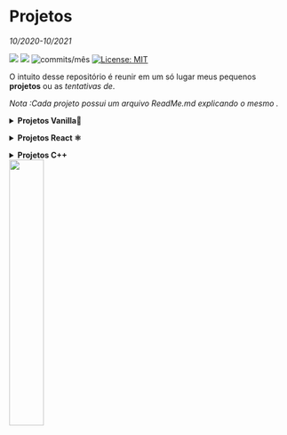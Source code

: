 # Projetos 
*10/2020-10/2021*

<img src="https://img.shields.io/github/languages/count/Pereira-Araujo/Projetos?style=flat-square"/> <img src="https://img.shields.io/github/last-commit/Pereira-Araujo/Projetos?style=flat-square"/> <img alt="commits/mês" src="https://img.shields.io/github/commit-activity/m/Pereira-Araujo/Projetos?style=flat-square"/> [![License: MIT](https://img.shields.io/badge/License-MIT-yellow.svg)](https://opensource.org/licenses/MIT)

O intuito desse repositório é reunir em um só lugar meus pequenos **projetos** ou as *tentativas de*.

*Nota :Cada projeto possui um arquivo ReadMe.md explicando o mesmo .*


 **<details><summary>Projetos Vanilla🍦</summary>**
  
 [**OtherSide Store**](https://github.com/Pereira-Araujo/Projetos/tree/main/Projetos_Vanilla/OtherSide_Store) **|** [**Re_Pedagogia**](https://github.com/Pereira-Araujo/Projetos/tree/main/Projetos_Vanilla/Re_Pedagogia) **|** [**Labetube**](https://github.com/Pereira-Araujo/Projetos/tree/main/Projetos_Vanilla/Labetube)  **|** [**Luna Social Media**](https://github.com/Pereira-Araujo/Projetos/tree/main/Projetos_Vanilla/LunaSocialMedia) **|**  [**CheckList**](https://github.com/Pereira-Araujo/Projetos/tree/main/Projetos_Vanilla/CheckList) **|** [**Planner**](https://github.com/Pereira-Araujo/Projetos/tree/main/Projetos_Vanilla/planner)  **|** [**Projeto Upfour**](https://github.com/Pereira-Araujo/Projetos/tree/main/Projetos_Vanilla/projetoUpfour)

[**Contador de Palavras**](https://github.com/Pereira-Araujo/Projetos/tree/main/Projetos_Vanilla/Contador_Palavras)

</details>
  

**<details><summary>Projetos React ⚛️</summary>**

[**To-Do-List**](https://github.com/Pereira-Araujo/Projetos/tree/main/Projetos_React/Dolist)  **|** [**Whats-Lab**](https://github.com/Pereira-Araujo/Projetos/tree/main/Projetos_React/whats-lab) **|**[**Labe-Forms**](https://github.com/Pereira-Araujo/Projetos/tree/main/Projetos_React/labenu-forms) **|** [**Astromach**](https://github.com/Pereira-Araujo/Projetos/tree/main/Projetos_React/AstroMach) **|** [**Chuck-Jokes**](https://github.com/Pereira-Araujo/Projetos/tree/main/Projetos_React/Chuck_Jokes)
 

</details>

**<details><summary>Projetos C++ </summary>**
  
  [**Forca**](https://github.com/Pereira-Araujo/Projetos/tree/main/Projetos_C%2B%2B/forca)

</details>



 
 <img src="https://camo.githubusercontent.com/d21f7e6fe56adedf4e2f87221010e240dcd88521a8f283116b9ece7d4790f8a4/68747470733a2f2f692e70696e696d672e636f6d2f6f726967696e616c732f34382f32662f66332f34383266663337633433333837623736646531313631656462346430343937372e676966" width=35%/>




